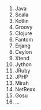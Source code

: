 1. Java
1. Scala
1. Kotlin
1. Groovy
1. Clojure
1. Fantom
1. Erjang
1. Ceylon
1. Xtend
1. Jython
1. JRuby
1. JPHP
1. Mirah
1. NetRexx
1. Gosu
1. …
